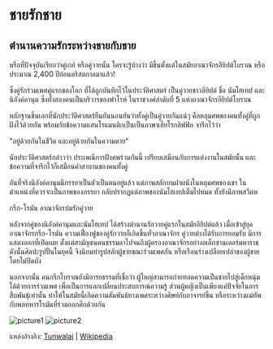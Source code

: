 
# ชายรักชาย

## ตำนานความรักระหว่างชายกับชาย


หรือที่ปัจจุบันเรียกว่าคู่เกย์ หรือคู่วายนั้น ใครจะรู้บ้างว่า มีขึ้นตั้งแต่ในสมัยอาณาจักรอียิปต์โบราณ หรือประมาณ 2,400 ปีก่อนคริสตกาลมาแล้ว!

ซึ่งคู่รักร่วมเพศคู่แรกของโลก ที่ได้ถูกบันทึกไว้ในประวัติศาสตร์ เป็นคู่วายชาวอียิปต์ ชื่อ นัมโฮเทป และนิอังค์คานุม ซึ่งทั้งสองคนเป็นบริวารของฟาโรห์ ในราชวงศ์ลำดับที่ 5 แห่งอาณาจักรอียิปต์โบราณ

หลักฐานชิ้นเอกที่นักประวัติศาสตร์ยืนยันนอนยันว่าทั้งคู่เป็นคู่วายกันแน่ๆ คือหลุมศพของคนทั้งคู่ที่ถูกฝังไว้ด้วยกัน พร้อมกับข้อความแสนโรแมนติกเป็นเป็นภาษาเฮียโรกลิฟฟิก จารึกไว้ว่า

"อยู่ด้วยกันในชีวิต และอยู่ด้วยกันในความตาย"

นักประวัติศาสตร์กล่าวว่า ประเพณีการฝังศพร่วมกันนี้ เปรียบเสมือนกับการแต่งงานในสมัยนั้น และข้อความที่จารึกไว้ก็เสมือนคำสาบานของคนทั้งคู่

อันที่จริงนิอังค์คานุมมีภรรยาเป็นตัวเป็นตนอยู่แล้ว แต่ภาพสลักบนฝาผนังในหลุมศพของเขา ในตำแหน่งที่ควรจะเป็นภาพของภรรยา กลับปรากฏแต่ภาพของนัมโฮเทปเต็มไปหมด ทั้งยังมีภาพสวีตห

กรีก-โรมัน อาณาจักรบ่มรักคู่วาย

หลังจากคู่ของนิอังค์คานุมและนัมโฮเทป ได้สร้างตำนานรักวายคู่แรกในสมัยอียิปต์แล้ว เมื่อเข้าสู่ยุคอาณาจักรกรีก-โรมัน ความเฟื่องฟูของคู่รักวายก็เกิดขึ้นทั่วอาณาจักร คู่วายต่างได้รับการยอมรับ มีการแสดงออกที่เปิดเผย ตั้งแต่สามัญชนคนธรรมดาไปจนถึงผู้ครองอาณาจักรอย่างอเล็กซานเดอร์มหาราช ดังนั้นศิลปะรูปปั้นในยุคนี้ จึงนิยมทำรูปสลักผู้ชายขณะร่วมเพศกัน หรือเรือนร่างเปลือยเปล่าของผู้ชายโดยไม่ปิดบัง

นอกจากนั้น คนกรีกโบราณยังมีอารยธรรมที่เชื่อว่า ผู้ใหญ่สามารถถ่ายทอดความเป็นชายไปสู่เด็กหนุ่มได้ด้วยการร่วมเพศ เพื่อเป็นการแลกเปลี่ยนประสบการณ์ความรู้ ส่วนผู้หญิงเป็นเพียงแค่ปัจจัยในการสืบพันธุ์เท่านั้น ทำให้ในสมัยนี้เกิดความสัมพันธ์ทางเพศระหว่างศิษย์กับอาจารย์ขึ้น หรือระหว่างแม่ทัพกับพลทหารโรมันที่ร่วมออกศึกด้วยกัน

![picture1](http://cdn-tunwalai.obapi.io/files/member/141518/1851680401-member.jpg)
![picture2](http://cdn-tunwalai.obapi.io/files/member/141518/1904228597-member.jpg)

แหล่งอ้างอิง: [Tunwalai](https://www.tunwalai.com/blog/158/%E0%B8%99%E0%B8%B5%E0%B9%88%E0%B9%84%E0%B8%87-%E0%B8%A7%E0%B8%B2%E0%B8%A2%E0%B8%84%E0%B8%B9%E0%B9%88%E0%B9%81%E0%B8%A3%E0%B8%81%E0%B8%82%E0%B8%AD%E0%B8%87%E0%B9%82%E0%B8%A5%E0%B8%81) | [Wikipedia](https://en.wikipedia.org/wiki/Timeline_of_LGBT_history)
